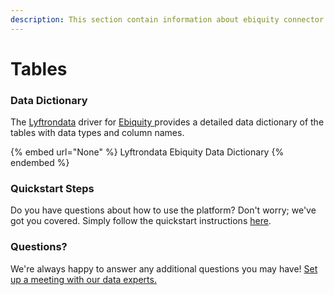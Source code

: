 ```yaml
---
description: This section contain information about ebiquity connector tables information
---
```


# Tables

### Data Dictionary

The [Lyftrondata](https://www.lyftrondata.com/) driver for [Ebiquity](None/)[ ](https://www.lyftrondata.com/integration/ebiquity/)provides a detailed data dictionary of the tables with data types and column names.

{% embed url="None" %}
Lyftrondata Ebiquity Data Dictionary
{% endembed %}

### Quickstart Steps

Do you have questions about how to use the platform? Don't worry; we've got you covered. Simply follow the quickstart instructions [here](../README.md).

### Questions? <a href="#questions" id="questions"></a>

We're always happy to answer any additional questions you may have! [Set up a meeting with our data experts.](https://www.lyftrondata.com/book-a-meeting/)

